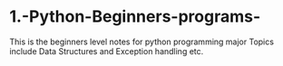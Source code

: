 # 1.-Python-Beginners-programs-
This is the beginners level notes for python programming major Topics include Data Structures and Exception handling etc.  
